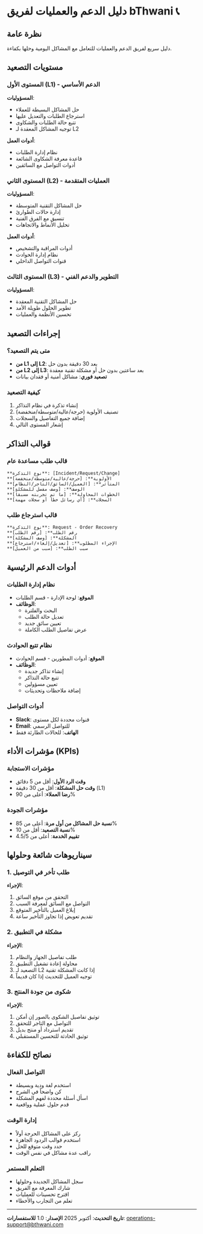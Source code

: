 # دليل الدعم والعمليات لفريق bThwani 📞

## نظرة عامة
دليل سريع لفريق الدعم والعمليات للتعامل مع المشاكل اليومية وحلها بكفاءة.

## مستويات التصعيد

### المستوى الأول (L1) - الدعم الأساسي
**المسؤوليات**:
- حل المشاكل البسيطة للعملاء
- استرجاع الطلبات والتعديل عليها
- تتبع حالة الطلبات والشكاوى
- توجيه المشاكل المعقدة لـ L2

**أدوات العمل**:
- نظام إدارة الطلبات
- قاعدة معرفة الشكاوى الشائعة
- أدوات التواصل مع السائقين

### المستوى الثاني (L2) - العمليات المتقدمة
**المسؤوليات**:
- حل المشاكل التقنية المتوسطة
- إدارة حالات الطوارئ
- تنسيق مع الفرق الفنية
- تحليل الأنماط والاتجاهات

**أدوات العمل**:
- أدوات المراقبة والتشخيص
- نظام إدارة الحوادث
- قنوات التواصل الداخلي

### المستوى الثالث (L3) - التطوير والدعم الفني
**المسؤوليات**:
- حل المشاكل التقنية المعقدة
- تطوير الحلول طويلة الأمد
- تحسين الأنظمة والعمليات

## إجراءات التصعيد

### متى يتم التصعيد؟
- **من L1 إلى L2**: بعد 30 دقيقة بدون حل
- **من L2 إلى L3**: بعد ساعتين بدون حل أو مشكلة تقنية معقدة
- **تصعيد فوري**: مشاكل أمنية أو فقدان بيانات

### كيفية التصعيد
1. إنشاء تذكرة في نظام التذاكر
2. تصنيف الأولوية (حرجة/عالية/متوسطة/منخفضة)
3. إضافة جميع التفاصيل والسجلات
4. إشعار المستوى التالي

## قوالب التذاكر

### قالب طلب مساعدة عام
```
**نوع التذكرة**: [Incident/Request/Change]
**الأولوية**: [حرجة/عالية/متوسطة/منخفضة]
**المتأثر**: [العميل/السائق/التاجر/النظام]
**الوصف**: [وصف مفصل للمشكلة]
**الخطوات المحاولة**: [ما تم تجربته مسبقاً]
**السجلات**: [أي رسائل خطأ أو سجلات مهمة]
```

### قالب استرجاع طلب
```
**نوع التذكرة**: Request - Order Recovery
**رقم الطلب**: [رقم الطلب]
**المشكلة**: [وصف المشكلة]
**الإجراء المطلوب**: [تعديل/إلغاء/استرجاع]
**سبب الطلب**: [سبب من العميل]
```

## أدوات الدعم الرئيسية

### نظام إدارة الطلبات
- **الموقع**: لوحة الإدارة - قسم الطلبات
- **الوظائف**:
  - البحث والفلترة
  - تعديل حالة الطلب
  - تعيين سائق جديد
  - عرض تفاصيل الطلب الكاملة

### نظام تتبع الحوادث
- **الموقع**: أدوات المطورين - قسم الحوادث
- **الوظائف**:
  - إنشاء تذاكر جديدة
  - تتبع حالة التذاكر
  - تعيين مسؤولين
  - إضافة ملاحظات وتحديثات

### أدوات التواصل
- **Slack**: قنوات محددة لكل مستوى
- **Email**: للتواصل الرسمي
- **الهاتف**: للحالات الطارئة فقط

## مؤشرات الأداء (KPIs)

### مؤشرات الاستجابة
- **وقت الرد الأول**: أقل من 5 دقائق
- **وقت حل المشكلة**: أقل من 30 دقيقة (L1)
- **رضا العملاء**: أعلى من 90%

### مؤشرات الجودة
- **نسبة حل المشاكل من أول مرة**: أعلى من 85%
- **نسبة التصعيد**: أقل من 10%
- **تقييم الخدمة**: أعلى من 4.5/5

## سيناريوهات شائعة وحلولها

### 1. طلب تأخر في التوصيل
**الإجراء**:
1. التحقق من موقع السائق
2. التواصل مع السائق لمعرفة السبب
3. إبلاغ العميل بالتأخير المتوقع
4. تقديم تعويض إذا تجاوز التأخير ساعة

### 2. مشكلة في التطبيق
**الإجراء**:
1. طلب تفاصيل الجهاز والنظام
2. محاولة إعادة تشغيل التطبيق
3. التصعيد لـ L2 إذا كانت المشكلة تقنية
4. توجيه العميل للتحديث إذا كان قديماً

### 3. شكوى من جودة المنتج
**الإجراء**:
1. توثيق تفاصيل الشكوى بالصور إن أمكن
2. التواصل مع التاجر للتحقق
3. تقديم استرداد أو منتج بديل
4. توثيق الحادثة للتحسين المستقبلي

## نصائح للكفاءة

### التواصل الفعال
- استخدم لغة ودية وبسيطة
- كن واضحاً في الشرح
- اسأل أسئلة محددة لفهم المشكلة
- قدم حلول عملية وواقعية

### إدارة الوقت
- ركز على المشاكل الحرجة أولاً
- استخدم قوالب الردود الجاهزة
- حدد وقت متوقع للحل
- راقب عدة مشاكل في نفس الوقت

### التعلم المستمر
- سجل المشاكل الجديدة وحلولها
- شارك المعرفة مع الفريق
- اقترح تحسينات للعمليات
- تعلم من التجارب والأخطاء

---
**تاريخ التحديث**: أكتوبر 2025
**الإصدار**: 1.0
**للاستفسارات**: operations-support@bthwani.com
